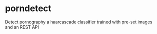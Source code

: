 porndetect
==========

Detect pornography a haarcascade classifier trained with pre-set images and an REST API
